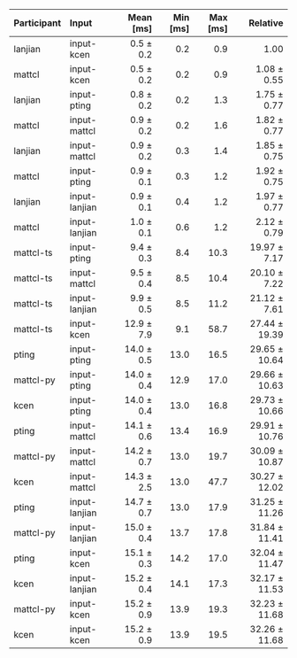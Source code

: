 | Participant | Input | Mean [ms] | Min [ms] | Max [ms] | Relative |
|:---|:---|---:|---:|---:|---:|
| lanjian | input-kcen | 0.5 ± 0.2 | 0.2 | 0.9 | 1.00 |
| mattcl | input-kcen | 0.5 ± 0.2 | 0.2 | 0.9 | 1.08 ± 0.55 |
| lanjian | input-pting | 0.8 ± 0.2 | 0.2 | 1.3 | 1.75 ± 0.77 |
| mattcl | input-mattcl | 0.9 ± 0.2 | 0.2 | 1.6 | 1.82 ± 0.77 |
| lanjian | input-mattcl | 0.9 ± 0.2 | 0.3 | 1.4 | 1.85 ± 0.75 |
| mattcl | input-pting | 0.9 ± 0.1 | 0.3 | 1.2 | 1.92 ± 0.75 |
| lanjian | input-lanjian | 0.9 ± 0.1 | 0.4 | 1.2 | 1.97 ± 0.77 |
| mattcl | input-lanjian | 1.0 ± 0.1 | 0.6 | 1.2 | 2.12 ± 0.79 |
| mattcl-ts | input-pting | 9.4 ± 0.3 | 8.4 | 10.3 | 19.97 ± 7.17 |
| mattcl-ts | input-mattcl | 9.5 ± 0.4 | 8.5 | 10.4 | 20.10 ± 7.22 |
| mattcl-ts | input-lanjian | 9.9 ± 0.5 | 8.5 | 11.2 | 21.12 ± 7.61 |
| mattcl-ts | input-kcen | 12.9 ± 7.9 | 9.1 | 58.7 | 27.44 ± 19.39 |
| pting | input-pting | 14.0 ± 0.5 | 13.0 | 16.5 | 29.65 ± 10.64 |
| mattcl-py | input-pting | 14.0 ± 0.4 | 12.9 | 17.0 | 29.66 ± 10.63 |
| kcen | input-pting | 14.0 ± 0.4 | 13.0 | 16.8 | 29.73 ± 10.66 |
| pting | input-mattcl | 14.1 ± 0.6 | 13.4 | 16.9 | 29.91 ± 10.76 |
| mattcl-py | input-mattcl | 14.2 ± 0.7 | 13.0 | 19.7 | 30.09 ± 10.87 |
| kcen | input-mattcl | 14.3 ± 2.5 | 13.0 | 47.7 | 30.27 ± 12.02 |
| pting | input-lanjian | 14.7 ± 0.7 | 13.0 | 17.9 | 31.25 ± 11.26 |
| mattcl-py | input-lanjian | 15.0 ± 0.4 | 13.7 | 17.8 | 31.84 ± 11.41 |
| pting | input-kcen | 15.1 ± 0.3 | 14.2 | 17.0 | 32.04 ± 11.47 |
| kcen | input-lanjian | 15.2 ± 0.4 | 14.1 | 17.3 | 32.17 ± 11.53 |
| mattcl-py | input-kcen | 15.2 ± 0.9 | 13.9 | 19.3 | 32.23 ± 11.68 |
| kcen | input-kcen | 15.2 ± 0.9 | 13.9 | 19.5 | 32.26 ± 11.68 |
